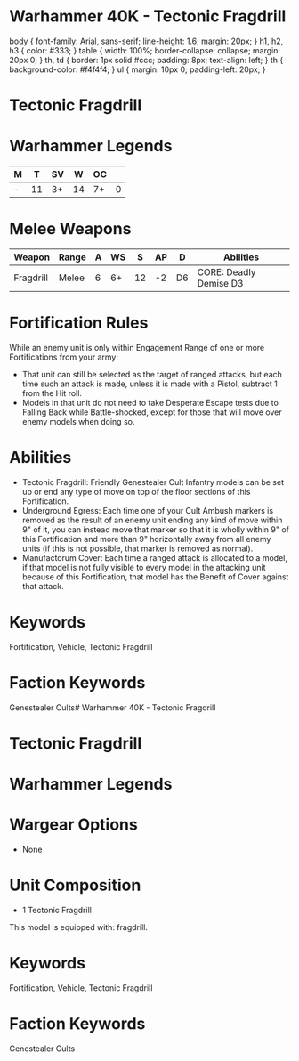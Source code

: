 # Warhammer 40K - Tectonic Fragdrill

body {
font-family: Arial, sans-serif;
line-height: 1.6;
margin: 20px;
}
h1, h2, h3 {
color: #333;
}
table {
width: 100%;
border-collapse: collapse;
margin: 20px 0;
}
th, td {
border: 1px solid #ccc;
padding: 8px;
text-align: left;
}
th {
background-color: #f4f4f4;
}
ul {
margin: 10px 0;
padding-left: 20px;
}

# Tectonic Fragdrill

# Warhammer Legends

|M|T|SV|W|OC| |
|---|---|---|---|---|---|
|-|11|3+|14|7+|0|

# Melee Weapons

|Weapon|Range|A|WS|S|AP|D|Abilities|
|---|---|---|---|---|---|---|---|
|Fragdrill|Melee|6|6+|12|-2|D6|CORE: Deadly Demise D3|

# Fortification Rules

While an enemy unit is only within Engagement Range of one or more Fortifications from your army:

- That unit can still be selected as the target of ranged attacks, but each time such an attack is made, unless it is made with a Pistol, subtract 1 from the Hit roll.
- Models in that unit do not need to take Desperate Escape tests due to Falling Back while Battle-shocked, except for those that will move over enemy models when doing so.

# Abilities

- Tectonic Fragdrill: Friendly Genestealer Cult Infantry models can be set up or end any type of move on top of the floor sections of this Fortification.
- Underground Egress: Each time one of your Cult Ambush markers is removed as the result of an enemy unit ending any kind of move within 9" of it, you can instead move that marker so that it is wholly within 9" of this Fortification and more than 9" horizontally away from all enemy units (if this is not possible, that marker is removed as normal).
- Manufactorum Cover: Each time a ranged attack is allocated to a model, if that model is not fully visible to every model in the attacking unit because of this Fortification, that model has the Benefit of Cover against that attack.

# Keywords

Fortification, Vehicle, Tectonic Fragdrill

# Faction Keywords

Genestealer Cults# Warhammer 40K - Tectonic Fragdrill

# Tectonic Fragdrill

# Warhammer Legends

# Wargear Options

- None

# Unit Composition

- 1 Tectonic Fragdrill

This model is equipped with: fragdrill.

# Keywords

Fortification, Vehicle, Tectonic Fragdrill

# Faction Keywords

Genestealer Cults